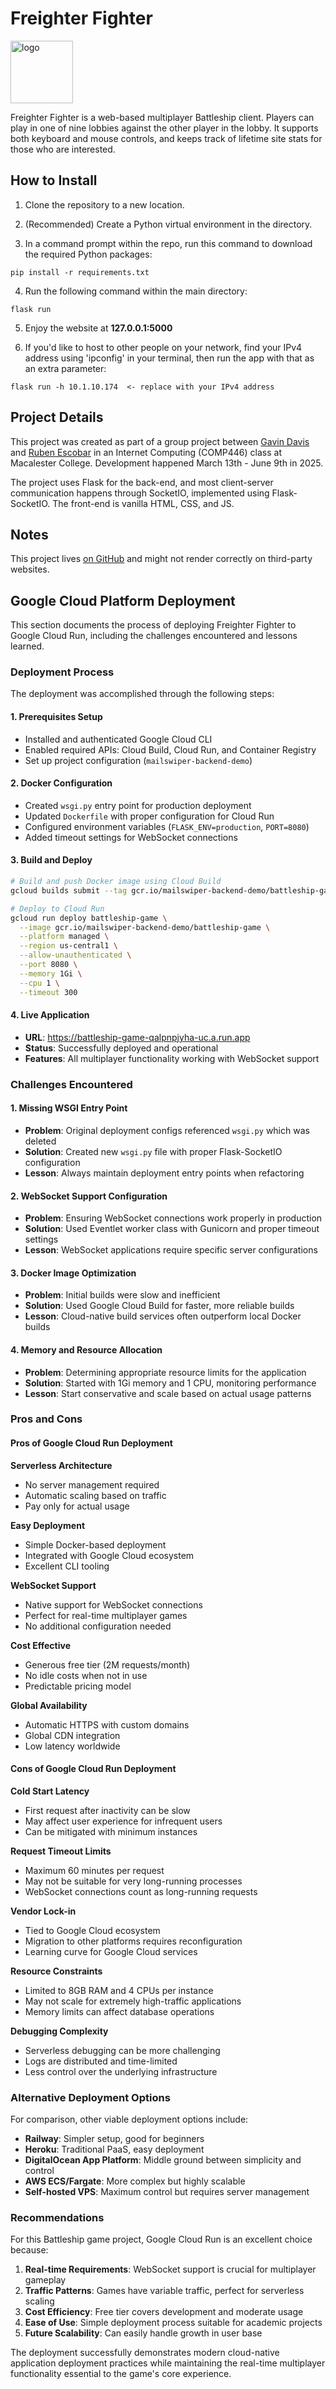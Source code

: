 # Freighter Fighter 

<img src="static/assets/5long.svg" alt="logo" border="0" align="center" width="100"/>

Freighter Fighter is a web-based multiplayer Battleship client. Players can play in one of nine lobbies against the other player in the lobby. It supports both keyboard and mouse controls, and keeps track of lifetime site stats for those who are interested.


## How to Install

1. Clone the repository to a new location. 

2. (Recommended) Create a Python virtual environment in the directory.

3. In a command prompt within the repo, run this command to download the required Python packages:
```
pip install -r requirements.txt
```

4. Run the following command within the main directory:
```
flask run
```

5. Enjoy the website at **127.0.0.1:5000**

6. If you'd like to host to other people on your network, find your IPv4 address using 'ipconfig' in your terminal, then run the app with that as an extra parameter:
```
flask run -h 10.1.10.174  <- replace with your IPv4 address
```

## Project Details

This project was created as part of a group project between [Gavin Davis](https://github.com/ZermbaGerd) and [Ruben Escobar](https://github.com/RubenEscobar14) in an Internet Computing (COMP446) class at Macalester College. Development happened March 13th - June 9th in 2025.

The project uses Flask for the back-end, and most client-server communication happens through SocketIO, implemented using Flask-SocketIO. The front-end is vanilla HTML, CSS, and JS.

## Notes

This project lives [on GitHub](https://github.com/ZermbaGerd/comp446-battleship) and might not render correctly on third-party websites.

## Google Cloud Platform Deployment

This section documents the process of deploying Freighter Fighter to Google Cloud Run, including the challenges encountered and lessons learned.

### Deployment Process

The deployment was accomplished through the following steps:

#### 1. **Prerequisites Setup**
- Installed and authenticated Google Cloud CLI
- Enabled required APIs: Cloud Build, Cloud Run, and Container Registry
- Set up project configuration (`mailswiper-backend-demo`)

#### 2. **Docker Configuration**
- Created `wsgi.py` entry point for production deployment
- Updated `Dockerfile` with proper configuration for Cloud Run
- Configured environment variables (`FLASK_ENV=production`, `PORT=8080`)
- Added timeout settings for WebSocket connections

#### 3. **Build and Deploy**
```bash
# Build and push Docker image using Cloud Build
gcloud builds submit --tag gcr.io/mailswiper-backend-demo/battleship-game .

# Deploy to Cloud Run
gcloud run deploy battleship-game \
  --image gcr.io/mailswiper-backend-demo/battleship-game \
  --platform managed \
  --region us-central1 \
  --allow-unauthenticated \
  --port 8080 \
  --memory 1Gi \
  --cpu 1 \
  --timeout 300
```

#### 4. **Live Application**
- **URL**: https://battleship-game-qalpnpjyha-uc.a.run.app
- **Status**: Successfully deployed and operational
- **Features**: All multiplayer functionality working with WebSocket support

### Challenges Encountered

#### 1. **Missing WSGI Entry Point**
- **Problem**: Original deployment configs referenced `wsgi.py` which was deleted
- **Solution**: Created new `wsgi.py` file with proper Flask-SocketIO configuration
- **Lesson**: Always maintain deployment entry points when refactoring

#### 2. **WebSocket Support Configuration**
- **Problem**: Ensuring WebSocket connections work properly in production
- **Solution**: Used Eventlet worker class with Gunicorn and proper timeout settings
- **Lesson**: WebSocket applications require specific server configurations

#### 3. **Docker Image Optimization**
- **Problem**: Initial builds were slow and inefficient
- **Solution**: Used Google Cloud Build for faster, more reliable builds
- **Lesson**: Cloud-native build services often outperform local Docker builds

#### 4. **Memory and Resource Allocation**
- **Problem**: Determining appropriate resource limits for the application
- **Solution**: Started with 1Gi memory and 1 CPU, monitoring performance
- **Lesson**: Start conservative and scale based on actual usage patterns

### Pros and Cons

#### **Pros of Google Cloud Run Deployment**

 **Serverless Architecture**
- No server management required
- Automatic scaling based on traffic
- Pay only for actual usage

 **Easy Deployment**
- Simple Docker-based deployment
- Integrated with Google Cloud ecosystem
- Excellent CLI tooling

 **WebSocket Support**
- Native support for WebSocket connections
- Perfect for real-time multiplayer games
- No additional configuration needed

 **Cost Effective**
- Generous free tier (2M requests/month)
- No idle costs when not in use
- Predictable pricing model

 **Global Availability**
- Automatic HTTPS with custom domains
- Global CDN integration
- Low latency worldwide

#### **Cons of Google Cloud Run Deployment**

 **Cold Start Latency**
- First request after inactivity can be slow
- May affect user experience for infrequent users
- Can be mitigated with minimum instances

 **Request Timeout Limits**
- Maximum 60 minutes per request
- May not be suitable for very long-running processes
- WebSocket connections count as long-running requests

 **Vendor Lock-in**
- Tied to Google Cloud ecosystem
- Migration to other platforms requires reconfiguration
- Learning curve for Google Cloud services

 **Resource Constraints**
- Limited to 8GB RAM and 4 CPUs per instance
- May not scale for extremely high-traffic applications
- Memory limits can affect database operations

 **Debugging Complexity**
- Serverless debugging can be more challenging
- Logs are distributed and time-limited
- Less control over the underlying infrastructure

### Alternative Deployment Options

For comparison, other viable deployment options include:

- **Railway**: Simpler setup, good for beginners
- **Heroku**: Traditional PaaS, easy deployment
- **DigitalOcean App Platform**: Middle ground between simplicity and control
- **AWS ECS/Fargate**: More complex but highly scalable
- **Self-hosted VPS**: Maximum control but requires server management

### Recommendations

For this Battleship game project, Google Cloud Run is an excellent choice because:

1. **Real-time Requirements**: WebSocket support is crucial for multiplayer gameplay
2. **Traffic Patterns**: Games have variable traffic, perfect for serverless scaling
3. **Cost Efficiency**: Free tier covers development and moderate usage
4. **Ease of Use**: Simple deployment process suitable for academic projects
5. **Future Scalability**: Can easily handle growth in user base

The deployment successfully demonstrates modern cloud-native application deployment practices while maintaining the real-time multiplayer functionality essential to the game's core experience.